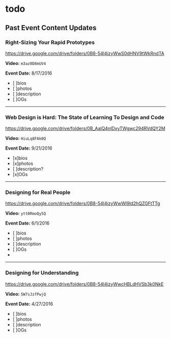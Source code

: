 # todo

## Past Event Content Updates

### Right-Sizing Your Rapid Prototypes

https://drive.google.com/drive/folders/0B8-54l4izyWwS0dHNV9tWkRndTA

**Video:** `m3az0D8mUV4`

**Event Date:** 8/17/2016

- [ ]bios
- [ ]photos
- [ ]description
- [ ]OGs

---

### Web Design is Hard: The State of Learning To Design and Code

https://drive.google.com/drive/folders/0B_AalQ4nIDxyTWgwc294RVdQY2M

**Video:** `HiuLq8FAk0Q`

**Event Date:** 9/21/2016

- [x]bios
- [x]photos
- [ ]description?
- [x]OGs

---

### Designing for Real People

https://drive.google.com/drive/folders/0B8-54l4izyWwWl9ld2hQZGFtTTg

**Video:** `ytt0RmoQy5Q`

**Event Date:** 6/1/2016

- [ ]bios
- [ ]photos
- [ ]description
- [ ]OGs
-
---

### Designing for Understanding

https://drive.google.com/drive/folders/0B8-54l4izyWwcHBLdHVSb3k0NkE

**Video:** `5W7sJzfPwjQ`

**Event Date:** 4/27/2016


- [ ]bios
- [ ]photos
- [ ]description
- [ ]OGs
